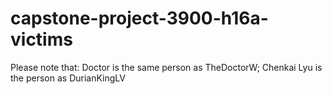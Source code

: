 # capstone-project-3900-h16a-victims
Please note that:
Doctor is the same person as TheDoctorW;
Chenkai Lyu is the person as DurianKingLV
